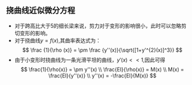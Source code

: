 ## 挠曲线近似微分方程
* 对于跨高比大于5的细长梁来说，剪力对于变形的影响很小，此时可以忽略剪切变形的影响。
* 对于挠曲线$y=f(x)$,其曲率表达式为：
$$
\frac {1}{\rho (x)} = \pm \frac {y''(x)}{\sqrt{[1+y'^{2}(x)]^3}}
$$
* 由于小变形时挠曲线为一条光滑平坦的曲线，$y'(x) << 1$,因此可得
$$
\frac{1}{\rho(x)} = \pm y''(x) \\
\frac{EI}{\rho(x)} = M(x) \\
M(x) = \frac{EI}{y''(x)} \\
y''(x) = -\frac{EI}{M(x)}
$$